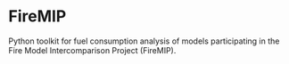# FireMIP
Python toolkit for fuel consumption analysis of models participating in the Fire Model Intercomparison Project (FireMIP).
